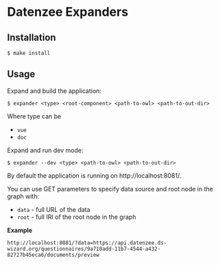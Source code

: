 # Datenzee Expanders

## Installation

```
$ make install
```

## Usage

Expand and build the application:

```
$ expander <type> <root-component> <path-to-owl> <path-to-out-dir>
```

Where type can be

- `vue`
- `doc`

Expand and run dev mode:

```
$ expander --dev <type> <path-to-owl> <path-to-out-dir>
```

By default the application is running on http://localhost:8081/.

You can use GET parameters to specify data source and root node in the graph with:

- `data` - full URL of the data
- `root` - full IRI of the root node in the graph

**Example**
```
http://localhost:8081/?data=https://api.datenzee.ds-wizard.org/questionnaires/9a710add-11b7-4544-a432-82727b45eca6/documents/preview
```
